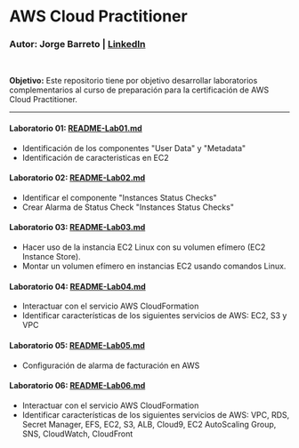 # AWS Cloud Practitioner
### **Autor:** Jorge Barreto | [LinkedIn](https://www.linkedin.com/in/jorgebarretoolivos/)
<br>

**Objetivo:**
Este repositorio tiene por objetivo desarrollar laboratorios complementarios al curso de preparación para la certificación de AWS Cloud Practitioner.

---

#### **Laboratorio 01:** [README-Lab01.md](https://github.com/jbarreto7991/aws-cloudpractitioner/blob/main/Lab-01/README-Lab01.md)
* Identificación de los componentes "User Data" y "Metadata"
* Identificación de caracteristicas en EC2
#### **Laboratorio 02:** [README-Lab02.md](https://github.com/jbarreto7991/aws-cloudpractitioner/blob/main/Lab-02/README-Lab02.md)
* Identificar el componente "Instances Status Checks"
* Crear Alarma de Status Check "Instances Status Checks"
#### **Laboratorio 03:** [README-Lab03.md](https://github.com/jbarreto7991/aws-cloudpractitioner/blob/main/Lab-03/README-Lab03.md)
* Hacer uso de la instancia EC2 Linux con su volumen efímero (EC2 Instance Store).
* Montar un volumen efímero en instancias EC2 usando comandos Linux.
#### **Laboratorio 04:** [README-Lab04.md](https://github.com/jbarreto7991/aws-cloudpractitioner/blob/main/Lab-04/README-Lab04.md)
* Interactuar con el servicio AWS CloudFormation
* Identificar características de los siguientes servicios de AWS: EC2, S3 y VPC
#### **Laboratorio 05:** [README-Lab05.md](https://github.com/jbarreto7991/aws-cloudpractitioner/blob/main/Lab-05/README-Lab05.md)
* Configuración de alarma de facturación en AWS
#### **Laboratorio 06:** [README-Lab06.md](https://github.com/jbarreto7991/aws-cloudpractitioner/blob/main/Lab-06/README-Lab06.md)
* Interactuar con el servicio AWS CloudFormation
* Identificar características de los siguientes servicios de AWS: VPC, RDS, Secret Manager, EFS, EC2, S3, ALB, Cloud9, EC2 AutoScaling Group, SNS, CloudWatch, CloudFront
